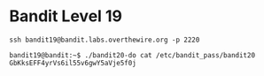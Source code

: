 # Bandit Level 19

```
ssh bandit19@bandit.labs.overthewire.org -p 2220
```

```
bandit19@bandit:~$ ./bandit20-do cat /etc/bandit_pass/bandit20 
GbKksEFF4yrVs6il55v6gwY5aVje5f0j
```
